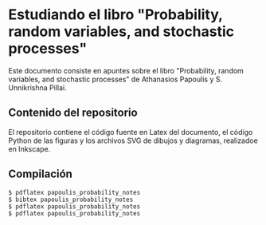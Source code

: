 # Estudiando el libro "Probability, random variables, and stochastic processes"

Este documento consiste en apuntes sobre el libro "Probability, random variables, and stochastic processes" de Athanasios Papoulis y S. Unnikrishna Pillai. 

## Contenido del repositorio

El repositorio contiene el código fuente en Latex del documento, el código Python de las figuras y los archivos SVG de dibujos y diagramas, realizadoe en Inkscape.

## Compilación

```
$ pdflatex papoulis_probability_notes
$ bibtex papoulis_probability_notes
$ pdflatex papoulis_probability_notes
$ pdflatex papoulis_probability_notes

